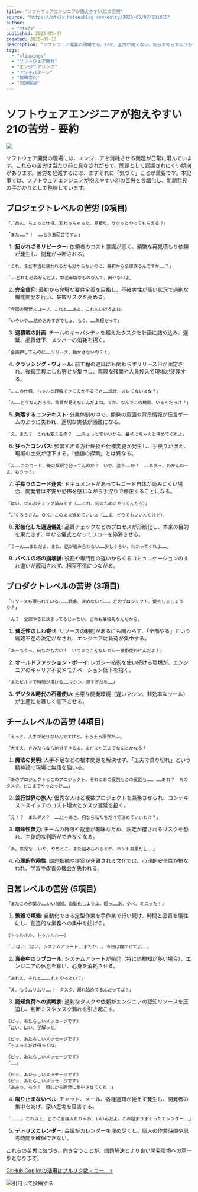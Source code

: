 ```yaml
---
title: "ソフトウェアエンジニアが抱えやすい21の苦労"
source: "https://mtx2s.hatenablog.com/entry/2025/05/07/201025"
author:
  - "mtx2s"
published: 2025-05-07
created: 2025-05-13
description: "ソフトウェア開発の現場でも、日々、苦労が絶えない。知らず知らずのうちに、エンジニアを消耗させる問題が潜んでいる。 苦労は、日常の風景に溶け込みやすい。それが当たり前の状態であり、疑問すら抱かれない。「そういうものだ」と思い込む。いや、苦労することに、そもそも違和感を持てないのだ。 日常化した苦労は、改善されることがない。違和感がないからこそ、問題として扱われない。そして、原因に目が向けられることもなく、風景に溶け込んだまま、空気のようにあり続ける。 つまり、苦労を軽減するには、日常風景の中から問題を見つけ出す必要がある。そのための第一歩が、「気づく」ことだ。問題というのは、気づかなければ解決の…"
tags:
  - "clippings"
  - "ソフトウェア開発"
  - "エンジニアリング"
  - "アンチパターン"
  - "組織文化"
  - "問題解決"
---
```


# ソフトウェアエンジニアが抱えやすい21の苦労 - 要約

![](https://cdn-ak.f.st-hatena.com/images/fotolife/m/mtx2s/20250506/20250506090951.png)

ソフトウェア開発の現場には、エンジニアを消耗させる問題が日常に潜んでいます。これらの苦労は当たり前と見なされがちで、問題として認識されにくい傾向があります。苦労を軽減するには、まずそれに「気づく」ことが重要です。本記事では、ソフトウェアエンジニアが抱えやすい21の苦労を言語化し、問題発見の手がかりとして整理しています。

## プロジェクトレベルの苦労 (9項目)

```
「ごめん、ちょっと仕様、変わっちゃった。見積り、サクッとやってもらえる？」

「また……？！　……もう五回目ですよ」
```

1. **招かれざるリピーター**: 依頼者のコスト意識が低く、頻繁な再見積もり依頼が発生し、開発が中断される。

```
「これ、まだ本当に使われるかも分からないのに、最初から全部作るんですか……？」 

「……どれも必要なんだよ。中途半端なものなんて、出せないよ」
```

2. **完全信仰**: 最初から完璧な要件定義を目指し、不確実性が高い状況で過剰な機能開発を行い、失敗リスクを高める。

```
「今回の開発スコープ、これと……あと、これもいけるよね」

「いやいや……詰め込みすぎでしょ、もう。……無理だって」
```

3. **過積載の計画**: チームのキャパシティを超えたタスクを計画に詰め込み、遅延、品質低下、メンバーの消耗を招く。

```
「企画押してんのに……リリース、動かさないの？！」
```

4. **クラッシング・ウォール**: 前工程の遅延にも関わらずリリース日が固定され、後続工程にしわ寄せが集中し、無理な残業や人員投入で現場が疲弊する。

```
「ここの仕様、ちゃんと理解できてるか不安でさ……設計、ズレてないよな？」

「ん……どうなんだろう。背景が見えないんだよね。てか、なんでこの機能、いるんだっけ？」
```

5. **剥落するコンテキスト**: 分業体制の中で、開発の意図や背景情報が伝言ゲームのように失われ、適切な実装が困難になる。

```
「え、また？　これも変えるの？　……ちょっとでいいから、最初にちゃんと決めてくれよ」
```

6. **狂ったコンパス**: 頻繁すぎる方針転換や仕様変更が発生し、手戻りが増え、現場の士気が低下する。「価値の探索」とは異なる。

```
「ん……このコード、俺の解釈で合ってんのか？　いや、違う……か？　……ああっ、わかんねーよ、もうっ！」
```

7. **手探りのコード迷宮**: ドキュメントがあってもコード自体が読みにくい場合、開発者は不安や恐怖を感じながら手探りで修正することになる。

```
「はい、ぜんぶチェック済みです（……これ、何のためにやってんだろ）」

「ごくろうさん。ＯＫ、このまま進めていいよ（……ま、どうでもいいんだけど）」
```

8. **形骸化した通過儀礼**: 品質チェックなどのプロセスが形骸化し、本来の目的を果たさず、単なる儀式となってフローを停滞させる。

```
「うーん……まただよ。また、話が噛み合わない……少しぐらい、わかってくれよ……」
```

9. **バベルの塔の崩壊後**: 役割や専門性の違いからくるコミュニケーションのすれ違いが解消されず、相互不信につながる。

## プロダクトレベルの苦労 (3項目)

```
「リソースも限られているし……戦略、決めないと……。どのプロジェクト、優先しましょうか？」

「ん？　全部やるに決まってるじゃない。どれも最優先なんだから」
```

1. **貧乏性のしわ寄せ**: リソースの制約があるにも関わらず、「全部やる」という戦略不在の決定がなされ、エンジニアに負荷が集中する。

```
「あーもうっ、何もかも古い！　いつまでこんなレガシー技術使わせんだよ！」
```

2. **オールドファッション・ボーイ**: レガシー技術を使い続ける環境が、エンジニアのキャリア不安やモチベーション低下を招く。

```
「またビルドで時間が溶ける……マシン、遅すぎだろ……」
```

3. **デジタル時代の石器使い**: 劣悪な開発環境（遅いマシン、非効率なツール）が生産性を著しく低下させる。

## チームレベルの苦労 (4項目)

```
「えっと、人手が足りないんですけど。そろそろ限界が……」

「大丈夫、きみたちなら絶対できるよ。まだまだ工夫でなんとかなる！」
```

1. **魔法の発明**: 人手不足などの根本問題を解決せず、「工夫で乗り切れ」という精神論で現場に無理を強いる。

```
「あのプロジェクトとこのプロジェクト、それにあの役割もこの役割も……。……あれ？　あのタスク、どこまでやったっけ……」
```

2. **並行世界の旅人**: 優秀な人ほど複数プロジェクトを兼務させられ、コンテキストスイッチのコスト増大とタスク遅延を招く。

```
「え！？　またダメ？　……じゃあさ、何なら私たちだけで決めていいわけ？」
```

3. **曖昧性無力**: チームの権限や裁量が曖昧なため、決定が覆されるリスクを恐れ、主体的な判断ができなくなる。

```
「あ、意見を……いや、やめとこ。また詰められるとか、ホント最悪だし……」
```

4. **心理的危険性**: 問題指摘や提案が非難される文化では、心理的安全性が損なわれ、学習や改善の機会が失われる。

## 日常レベルの苦労 (5項目)

```
「またこの作業か……いい加減、自動化しようよ。眠っ……あ、やべ、ミスった！」
```

1. **繁雑で煩雑**: 自動化できる定型作業を手作業で行い続け、時間と品質を犠牲にし、創造的な業務への集中を妨げる。

```
《トゥルルル、トゥルルル——》

「……はい……はい。システムアラート……またか……。今日は寝かせてよ……」
```

2. **真夜中のラブコール**: システムアラートが頻発（特に誤検知が多い場合）、エンジニアの休息を奪い、心身を消耗させる。

```
「あれと、それと……これもやっといて」

「え、もうムリムリ……！　タスク、漏れ始めてるんだってば！」
```

3. **認知負荷への挑戦状**: 過剰なタスクや依頼がエンジニアの認知リソースを圧迫し、判断ミスやタスク漏れを引き起こす。

```
《ピッ、あたらしいメッセージです》
「はい、はい。了解っと」

《ピッ、あたらしいメッセージです》
「ちょっとだけ待ってね」

《ピッ、あたらしいメッセージです》
「……」

《ピッ、あたらしいメッセージです》
《ピッ、あたらしいメッセージです》
「ああっ、もう！　頼むから開発に集中させてくれ！」
```

4. **鳴り止まないベル**: チャット、メール、各種通知が絶えず発生し、開発者の集中を妨げ、深い思考を阻害する。

```
「…………。これ以上、どこに会議入れりゃあ、いいんだよ。この埋まりまくったカレンダー……」
```

5. **テトリスカレンダー**: 会議がカレンダーを埋め尽くし、個人の作業時間や思考時間を確保できない。

これらの苦労に気づき、向き合うことが、問題解決とより良い開発環境への第一歩となります。

[GitHub Copilotの活用はプルリク数・コー… »](https://mtx2s.hatenablog.com/entry/2025/02/17/212153)

![](https://cdn.blog.st-hatena.com/images/admin/quote/quote-x-icon.svg?version=bed03da30b5146c60affc7851a5d29 "引用して投稿する")
